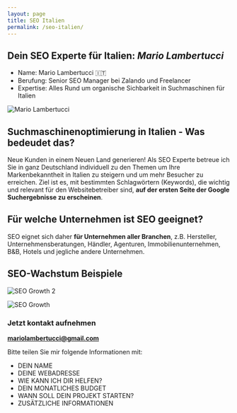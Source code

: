 ```yaml
---
layout: page
title: SEO Italien
permalink: /seo-italien/
---
```



## Dein SEO Experte für Italien: *Mario Lambertucci*


- Name: Mario Lambertucci 🇮🇹
- Berufung: Senior SEO Manager bei Zalando und Freelancer
- Expertise: Alles Rund um organische Sichbarkeit in Suchmaschinen für Italien

![Mario Lambertucci](https://user-images.githubusercontent.com/61537859/114521549-cf9ed680-9c42-11eb-8dae-356443948158.jpeg)


## Suchmaschinenoptimierung in Italien - Was bedeudet das?
Neue Kunden in einem Neuen Land generieren!
Als SEO Experte betreue ich Sie in ganz Deutschland individuell zu den Themen um Ihre Markenbekanntheit in Italien zu steigern und um mehr Besucher zu erreichen.
Ziel ist es, mit bestimmten Schlagwörtern (Keywords), die wichtig und relevant für den Websitebetreiber sind, **auf der ersten Seite der Google Suchergebnisse zu erscheinen**.


## Für welche Unternehmen ist SEO geeignet?

SEO eignet sich daher **für Unternehmen aller Branchen**, z.B. Hersteller, Unternehmensberatungen, Händler, Agenturen,  Immobilienunternehmen, B&B, Hotels und jegliche andere Unternehmen.


## SEO-Wachstum Beispiele

![SEO Growth 2](https://user-images.githubusercontent.com/61537859/114555750-4c907700-9c68-11eb-8c4a-fac26b929bc5.png)

![SEO Growth](https://user-images.githubusercontent.com/61537859/114555394-f0c5ee00-9c67-11eb-8484-a3c412a1cca8.png)




### Jetzt kontakt aufnehmen
**mariolambertucci@gmail.com**

Bitte teilen Sie mir folgende Informationen mit:

- DEIN NAME
- DEINE WEBADRESSE
- WIE KANN ICH DIR HELFEN?
- DEIN MONATLICHES BUDGET
- WANN SOLL DEIN PROJEKT STARTEN?
- ZUSÄTZLICHE INFORMATIONEN
